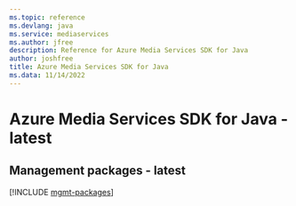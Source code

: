 ```yaml
---
ms.topic: reference
ms.devlang: java
ms.service: mediaservices
ms.author: jfree
description: Reference for Azure Media Services SDK for Java
author: joshfree
title: Azure Media Services SDK for Java
ms.data: 11/14/2022
---
```

# Azure Media Services SDK for Java - latest

## Management packages - latest
[!INCLUDE [mgmt-packages](media-services-mgmt-index.md)]